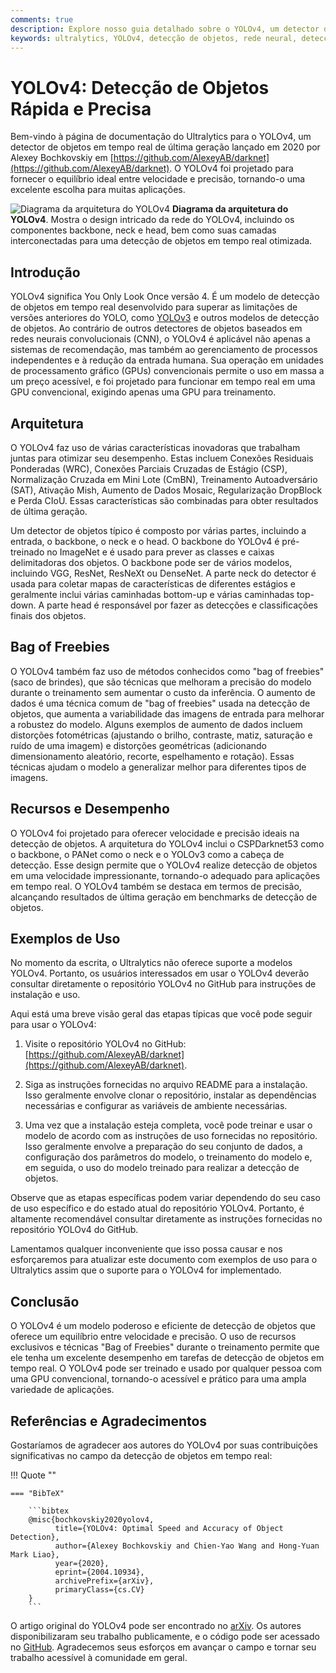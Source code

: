 ```yaml
---
comments: true
description: Explore nosso guia detalhado sobre o YOLOv4, um detector de objetos em tempo real de última geração. Entenda seus destaques arquiteturais, recursos inovadores e exemplos de aplicação.
keywords: ultralytics, YOLOv4, detecção de objetos, rede neural, detecção em tempo real, detector de objetos, aprendizado de máquina
---
```


# YOLOv4: Detecção de Objetos Rápida e Precisa

Bem-vindo à página de documentação do Ultralytics para o YOLOv4, um detector de objetos em tempo real de última geração lançado em 2020 por Alexey Bochkovskiy em [https://github.com/AlexeyAB/darknet](https://github.com/AlexeyAB/darknet). O YOLOv4 foi projetado para fornecer o equilíbrio ideal entre velocidade e precisão, tornando-o uma excelente escolha para muitas aplicações.

![Diagrama da arquitetura do YOLOv4](https://user-images.githubusercontent.com/26833433/246185689-530b7fe8-737b-4bb0-b5dd-de10ef5aface.png)
**Diagrama da arquitetura do YOLOv4**. Mostra o design intricado da rede do YOLOv4, incluindo os componentes backbone, neck e head, bem como suas camadas interconectadas para uma detecção de objetos em tempo real otimizada.

## Introdução

YOLOv4 significa You Only Look Once versão 4. É um modelo de detecção de objetos em tempo real desenvolvido para superar as limitações de versões anteriores do YOLO, como [YOLOv3](yolov3.md) e outros modelos de detecção de objetos. Ao contrário de outros detectores de objetos baseados em redes neurais convolucionais (CNN), o YOLOv4 é aplicável não apenas a sistemas de recomendação, mas também ao gerenciamento de processos independentes e à redução da entrada humana. Sua operação em unidades de processamento gráfico (GPUs) convencionais permite o uso em massa a um preço acessível, e foi projetado para funcionar em tempo real em uma GPU convencional, exigindo apenas uma GPU para treinamento.

## Arquitetura

O YOLOv4 faz uso de várias características inovadoras que trabalham juntas para otimizar seu desempenho. Estas incluem Conexões Residuais Ponderadas (WRC), Conexões Parciais Cruzadas de Estágio (CSP), Normalização Cruzada em Mini Lote (CmBN), Treinamento Autoadversário (SAT), Ativação Mish, Aumento de Dados Mosaic, Regularização DropBlock e Perda CIoU. Essas características são combinadas para obter resultados de última geração.

Um detector de objetos típico é composto por várias partes, incluindo a entrada, o backbone, o neck e o head. O backbone do YOLOv4 é pré-treinado no ImageNet e é usado para prever as classes e caixas delimitadoras dos objetos. O backbone pode ser de vários modelos, incluindo VGG, ResNet, ResNeXt ou DenseNet. A parte neck do detector é usada para coletar mapas de características de diferentes estágios e geralmente inclui várias caminhadas bottom-up e várias caminhadas top-down. A parte head é responsável por fazer as detecções e classificações finais dos objetos.

## Bag of Freebies

O YOLOv4 também faz uso de métodos conhecidos como "bag of freebies" (saco de brindes), que são técnicas que melhoram a precisão do modelo durante o treinamento sem aumentar o custo da inferência. O aumento de dados é uma técnica comum de "bag of freebies" usada na detecção de objetos, que aumenta a variabilidade das imagens de entrada para melhorar a robustez do modelo. Alguns exemplos de aumento de dados incluem distorções fotométricas (ajustando o brilho, contraste, matiz, saturação e ruído de uma imagem) e distorções geométricas (adicionando dimensionamento aleatório, recorte, espelhamento e rotação). Essas técnicas ajudam o modelo a generalizar melhor para diferentes tipos de imagens.

## Recursos e Desempenho

O YOLOv4 foi projetado para oferecer velocidade e precisão ideais na detecção de objetos. A arquitetura do YOLOv4 inclui o CSPDarknet53 como o backbone, o PANet como o neck e o YOLOv3 como a cabeça de detecção. Esse design permite que o YOLOv4 realize detecção de objetos em uma velocidade impressionante, tornando-o adequado para aplicações em tempo real. O YOLOv4 também se destaca em termos de precisão, alcançando resultados de última geração em benchmarks de detecção de objetos.

## Exemplos de Uso

No momento da escrita, o Ultralytics não oferece suporte a modelos YOLOv4. Portanto, os usuários interessados em usar o YOLOv4 deverão consultar diretamente o repositório YOLOv4 no GitHub para instruções de instalação e uso.

Aqui está uma breve visão geral das etapas típicas que você pode seguir para usar o YOLOv4:

1. Visite o repositório YOLOv4 no GitHub: [https://github.com/AlexeyAB/darknet](https://github.com/AlexeyAB/darknet).

2. Siga as instruções fornecidas no arquivo README para a instalação. Isso geralmente envolve clonar o repositório, instalar as dependências necessárias e configurar as variáveis de ambiente necessárias.

3. Uma vez que a instalação esteja completa, você pode treinar e usar o modelo de acordo com as instruções de uso fornecidas no repositório. Isso geralmente envolve a preparação do seu conjunto de dados, a configuração dos parâmetros do modelo, o treinamento do modelo e, em seguida, o uso do modelo treinado para realizar a detecção de objetos.

Observe que as etapas específicas podem variar dependendo do seu caso de uso específico e do estado atual do repositório YOLOv4. Portanto, é altamente recomendável consultar diretamente as instruções fornecidas no repositório YOLOv4 do GitHub.

Lamentamos qualquer inconveniente que isso possa causar e nos esforçaremos para atualizar este documento com exemplos de uso para o Ultralytics assim que o suporte para o YOLOv4 for implementado.

## Conclusão

O YOLOv4 é um modelo poderoso e eficiente de detecção de objetos que oferece um equilíbrio entre velocidade e precisão. O uso de recursos exclusivos e técnicas "Bag of Freebies" durante o treinamento permite que ele tenha um excelente desempenho em tarefas de detecção de objetos em tempo real. O YOLOv4 pode ser treinado e usado por qualquer pessoa com uma GPU convencional, tornando-o acessível e prático para uma ampla variedade de aplicações.

## Referências e Agradecimentos

Gostaríamos de agradecer aos autores do YOLOv4 por suas contribuições significativas no campo da detecção de objetos em tempo real:

!!! Quote ""

    === "BibTeX"

        ```bibtex
        @misc{bochkovskiy2020yolov4,
              title={YOLOv4: Optimal Speed and Accuracy of Object Detection},
              author={Alexey Bochkovskiy and Chien-Yao Wang and Hong-Yuan Mark Liao},
              year={2020},
              eprint={2004.10934},
              archivePrefix={arXiv},
              primaryClass={cs.CV}
        }
        ```

O artigo original do YOLOv4 pode ser encontrado no [arXiv](https://arxiv.org/pdf/2004.10934.pdf). Os autores disponibilizaram seu trabalho publicamente, e o código pode ser acessado no [GitHub](https://github.com/AlexeyAB/darknet). Agradecemos seus esforços em avançar o campo e tornar seu trabalho acessível à comunidade em geral.
